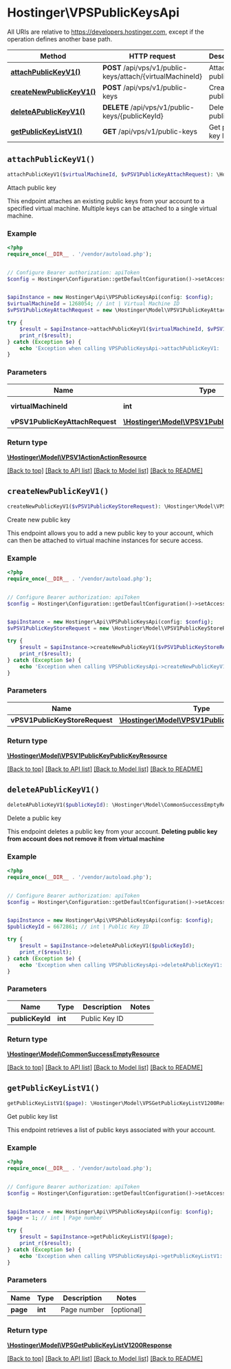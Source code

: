 # Hostinger\VPSPublicKeysApi

All URIs are relative to https://developers.hostinger.com, except if the operation defines another base path.

| Method | HTTP request | Description |
| ------------- | ------------- | ------------- |
| [**attachPublicKeyV1()**](VPSPublicKeysApi.md#attachPublicKeyV1) | **POST** /api/vps/v1/public-keys/attach/{virtualMachineId} | Attach public key |
| [**createNewPublicKeyV1()**](VPSPublicKeysApi.md#createNewPublicKeyV1) | **POST** /api/vps/v1/public-keys | Create new public key |
| [**deleteAPublicKeyV1()**](VPSPublicKeysApi.md#deleteAPublicKeyV1) | **DELETE** /api/vps/v1/public-keys/{publicKeyId} | Delete a public key |
| [**getPublicKeyListV1()**](VPSPublicKeysApi.md#getPublicKeyListV1) | **GET** /api/vps/v1/public-keys | Get public key list |


## `attachPublicKeyV1()`

```php
attachPublicKeyV1($virtualMachineId, $vPSV1PublicKeyAttachRequest): \Hostinger\Model\VPSV1ActionActionResource
```

Attach public key

This endpoint attaches an existing public keys from your account to a specified virtual machine.  Multiple keys can be attached to a single virtual machine.

### Example

```php
<?php
require_once(__DIR__ . '/vendor/autoload.php');


// Configure Bearer authorization: apiToken
$config = Hostinger\Configuration::getDefaultConfiguration()->setAccessToken('YOUR_ACCESS_TOKEN');


$apiInstance = new Hostinger\Api\VPSPublicKeysApi(config: $config);
$virtualMachineId = 1268054; // int | Virtual Machine ID
$vPSV1PublicKeyAttachRequest = new \Hostinger\Model\VPSV1PublicKeyAttachRequest(); // \Hostinger\Model\VPSV1PublicKeyAttachRequest

try {
    $result = $apiInstance->attachPublicKeyV1($virtualMachineId, $vPSV1PublicKeyAttachRequest);
    print_r($result);
} catch (Exception $e) {
    echo 'Exception when calling VPSPublicKeysApi->attachPublicKeyV1: ', $e->getMessage(), PHP_EOL;
}
```

### Parameters

| Name | Type | Description  | Notes |
| ------------- | ------------- | ------------- | ------------- |
| **virtualMachineId** | **int**| Virtual Machine ID | |
| **vPSV1PublicKeyAttachRequest** | [**\Hostinger\Model\VPSV1PublicKeyAttachRequest**](../Model/VPSV1PublicKeyAttachRequest.md)|  | |

### Return type

[**\Hostinger\Model\VPSV1ActionActionResource**](../Model/VPSV1ActionActionResource.md)

[[Back to top]](#) [[Back to API list]](../../README.md#endpoints)
[[Back to Model list]](../../README.md#models)
[[Back to README]](../../README.md)

## `createNewPublicKeyV1()`

```php
createNewPublicKeyV1($vPSV1PublicKeyStoreRequest): \Hostinger\Model\VPSV1PublicKeyPublicKeyResource
```

Create new public key

This endpoint allows you to add a new public key to your account,  which can then be attached to virtual machine instances for secure access.

### Example

```php
<?php
require_once(__DIR__ . '/vendor/autoload.php');


// Configure Bearer authorization: apiToken
$config = Hostinger\Configuration::getDefaultConfiguration()->setAccessToken('YOUR_ACCESS_TOKEN');


$apiInstance = new Hostinger\Api\VPSPublicKeysApi(config: $config);
$vPSV1PublicKeyStoreRequest = new \Hostinger\Model\VPSV1PublicKeyStoreRequest(); // \Hostinger\Model\VPSV1PublicKeyStoreRequest

try {
    $result = $apiInstance->createNewPublicKeyV1($vPSV1PublicKeyStoreRequest);
    print_r($result);
} catch (Exception $e) {
    echo 'Exception when calling VPSPublicKeysApi->createNewPublicKeyV1: ', $e->getMessage(), PHP_EOL;
}
```

### Parameters

| Name | Type | Description  | Notes |
| ------------- | ------------- | ------------- | ------------- |
| **vPSV1PublicKeyStoreRequest** | [**\Hostinger\Model\VPSV1PublicKeyStoreRequest**](../Model/VPSV1PublicKeyStoreRequest.md)|  | |

### Return type

[**\Hostinger\Model\VPSV1PublicKeyPublicKeyResource**](../Model/VPSV1PublicKeyPublicKeyResource.md)

[[Back to top]](#) [[Back to API list]](../../README.md#endpoints)
[[Back to Model list]](../../README.md#models)
[[Back to README]](../../README.md)

## `deleteAPublicKeyV1()`

```php
deleteAPublicKeyV1($publicKeyId): \Hostinger\Model\CommonSuccessEmptyResource
```

Delete a public key

This endpoint deletes a public key from your account.   **Deleting public key from account does not remove it from virtual machine**

### Example

```php
<?php
require_once(__DIR__ . '/vendor/autoload.php');


// Configure Bearer authorization: apiToken
$config = Hostinger\Configuration::getDefaultConfiguration()->setAccessToken('YOUR_ACCESS_TOKEN');


$apiInstance = new Hostinger\Api\VPSPublicKeysApi(config: $config);
$publicKeyId = 6672861; // int | Public Key ID

try {
    $result = $apiInstance->deleteAPublicKeyV1($publicKeyId);
    print_r($result);
} catch (Exception $e) {
    echo 'Exception when calling VPSPublicKeysApi->deleteAPublicKeyV1: ', $e->getMessage(), PHP_EOL;
}
```

### Parameters

| Name | Type | Description  | Notes |
| ------------- | ------------- | ------------- | ------------- |
| **publicKeyId** | **int**| Public Key ID | |

### Return type

[**\Hostinger\Model\CommonSuccessEmptyResource**](../Model/CommonSuccessEmptyResource.md)

[[Back to top]](#) [[Back to API list]](../../README.md#endpoints)
[[Back to Model list]](../../README.md#models)
[[Back to README]](../../README.md)

## `getPublicKeyListV1()`

```php
getPublicKeyListV1($page): \Hostinger\Model\VPSGetPublicKeyListV1200Response
```

Get public key list

This endpoint retrieves a list of public keys associated with your account.

### Example

```php
<?php
require_once(__DIR__ . '/vendor/autoload.php');


// Configure Bearer authorization: apiToken
$config = Hostinger\Configuration::getDefaultConfiguration()->setAccessToken('YOUR_ACCESS_TOKEN');


$apiInstance = new Hostinger\Api\VPSPublicKeysApi(config: $config);
$page = 1; // int | Page number

try {
    $result = $apiInstance->getPublicKeyListV1($page);
    print_r($result);
} catch (Exception $e) {
    echo 'Exception when calling VPSPublicKeysApi->getPublicKeyListV1: ', $e->getMessage(), PHP_EOL;
}
```

### Parameters

| Name | Type | Description  | Notes |
| ------------- | ------------- | ------------- | ------------- |
| **page** | **int**| Page number | [optional] |

### Return type

[**\Hostinger\Model\VPSGetPublicKeyListV1200Response**](../Model/VPSGetPublicKeyListV1200Response.md)

[[Back to top]](#) [[Back to API list]](../../README.md#endpoints)
[[Back to Model list]](../../README.md#models)
[[Back to README]](../../README.md)
